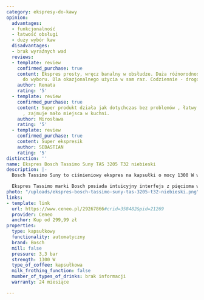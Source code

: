 ```yaml
---
category: ekspresy-do-kawy
opinion:
  advantages:
  - funkcjonalność
  - łatwość obsługi
  - duży wybór kaw
  disadvantages:
  - brak wyraźnych wad
  reviews:
  - template: review
    confirmed_purchase: true
    content: Ekspres prosty, wręcz banalny w obsłudze. Duża różnorodność kapsułek
      do wyboru. Dla okazjonalnego użycia w sam raz. Codziennie - drogo wychodzą kapsułki.
    author: Renata
    rating: '5'
  - template: review
    confirmed_purchase: true
    content: Super produkt działa jak dotychczas bez problemów , łatwy w obsłudze
      , zajmuje mało miejsca w kuchni.
    author: Mirosława
    rating: '5'
  - template: review
    confirmed_purchase: true
    content: Super ekspresik
    author: SEBASTIAN
    rating: '5'
distinction: ''
name: Ekspres Bosch Tassimo Suny TAS 3205 T32 niebieski
description: |-
  Bosch Tassimo Suny to ciśnieniowy ekspres na kapsułki o mocy 1300 W wyposażony w funkcję Smart Start z procesem automatycznego czyszczenia i regulowaną podstawką. Szereg nowoczesnych technologii pozwala na uzyskanie optymalnej temperatury każdego napoju. Kompaktowy rozmiar urządzenia czyni go doskonałym do każdej, nawet najmniejszej kuchni.

  Ekspres Tassimo marki Bosch posiada intuicyjny interfejs z pięcioma wskaźnikami LED, których zadaniem jest przekazywanie informacji użytkownikowi na temat aktualnego stanu pracy urządzenia. Funkcja Smart Start odpowiada za szybki start przygotowania napoju. Umożliwia rozpoczęcie procesu poprzez naciśnięcie kubkiem na przednią część obudowy. Sprawny start umożliwia także przepływowy podgrzewacz wody, dzięki któremu ekspres jest gotowy do działania tuż po jego uruchomieniu. Ponadto, dzięki systemowi kapsułek, ekspres umożliwia nie tylko parzenie kawy. Za jego pomocą można również przygotować napoje takie jak herbata, czy płynna czekolada.
photo: "/uploads/ekspres-bosch-tassimo-suny-tas-3205-t32-niebieski.png"
links:
- template: link
  url: https://www.ceneo.pl/29267866#crid=358482&pid=21269
  provider: Ceneo
  anchor: Kup od 299,99 zł
properties:
  type: kapsułkowy
  functionality: automatyczny
  brand: Bosch
  mill: false
  pressure: 3,3 bar
  strength: 1300 W
  type_of_coffee: kapsułkowa
  milk_frothing_function: false
  mumber_of_types_of_drinks: brak informacji
  warranty: 24 miesiące

---
```

